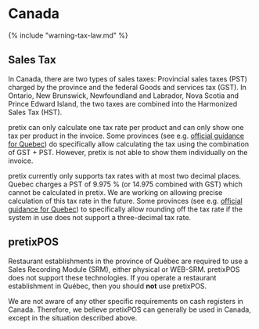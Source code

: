 # Canada

{% include "warning-tax-law.md" %}

## Sales Tax

In Canada, there are two types of sales taxes:
Provincial sales taxes (PST) charged by the province and the federal Goods and services tax (GST).
In Ontario, New Brunswick, Newfoundland and Labrador, Nova Scotia and Prince Edward Island, the two taxes are combined into the Harmonized Sales Tax (HST).

pretix can only calculate one tax rate per product and can only show one tax per product in the invoice.
Some provinces (see e.g. [official guidance for Quebec](https://www.revenuquebec.ca/en/businesses/consumption-taxes/gsthst-and-qst/collecting-gst-and-qst/calculating-the-taxes/)) do specifically allow calculating the tax using the combination of GST + PST.
However, pretix is not able to show them individually on the invoice.

pretix currently only supports tax rates with at most two decimal places.
Quebec charges a PST of 9.975 % (or 14.975 combined with GST) which cannot be calculated in pretix.
We are working on allowing precise calculation of this tax rate in the future.
Some provinces (see e.g. [official guidance for Quebec](https://www.revenuquebec.ca/en/businesses/consumption-taxes/gsthst-and-qst/collecting-gst-and-qst/calculating-the-taxes/)) to specifically allow rounding off the tax rate if the system in use does not support a three-decimal tax rate.

## pretixPOS

Restaurant establishments in the province of Québec are required to use a Sales Recording Module (SRM), either physical or WEB-SRM. 
pretixPOS does not support these technologies. 
If you operate a restaurant establishment in Québec, then you should **not** use pretixPOS. 

We are not aware of any other specific requirements on cash registers in Canada.
Therefore, we believe pretixPOS can generally be used in Canada, except in the situation described above.
